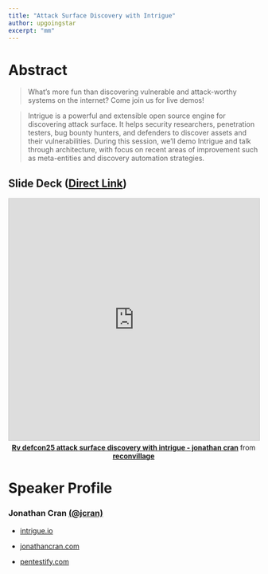 ```yaml
---
title: "Attack Surface Discovery with Intrigue"
author: upgoingstar
excerpt: "mm"
---
```

# Abstract

> What’s more fun than discovering vulnerable and attack-worthy systems on the internet? Come join us for live demos!

> Intrigue is a powerful and extensible open source engine for discovering attack surface. It helps security researchers, penetration testers, bug bounty hunters, and defenders to discover assets and their vulnerabilities. During this session, we’ll demo Intrigue and talk through architecture, with focus on recent areas of improvement such as meta-entities and discovery automation strategies.

## Slide Deck ([Direct Link](https://www.slideshare.net/reconvillage/rv-defcon25-attack-surface-discovery-with-intrigue-jonathan-cran-78779739))
<center>
<iframe src="https://www.slideshare.net/slideshow/embed_code/key/z6tIQS3EHIS6nr" width="595" height="485" frameborder="0" marginwidth="0" marginheight="0" scrolling="no" style="border:1px solid #CCC; border-width:1px; margin-bottom:5px; max-width: 100%;" allowfullscreen> </iframe> <div style="margin-bottom:5px"> <strong> <a href="https://www.slideshare.net/reconvillage/rv-defcon25-attack-surface-discovery-with-intrigue-jonathan-cran-78779739" title="Rv defcon25 attack surface discovery with intrigue - jonathan cran" target="_blank">Rv defcon25 attack surface discovery with intrigue - jonathan cran</a> </strong> from <strong><a href="https://www.slideshare.net/reconvillage" target="_blank">reconvillage</a></strong> </div>
</center>

# Speaker Profile
### Jonathan Cran [(@jcran)](https://twitter.com/jcran)

- [intrigue.io](intrigue.io)

- [jonathancran.com](jonathancran.com)

- [pentestify.com](pentestify.com)

